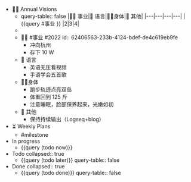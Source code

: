 - 🏳‍🌈 Annual Visions
	- query-table:: false
	  |👨‍🔧 事业|🧿 语言|🤸‍♂️身体|🎈 其他|
	  |---|---|---|---|
	  | {{query  #事业 }} |2|3|4|
	-
	- 👨‍🔧 #事业 #2022
	  id:: 62406563-233b-4124-bdef-de4c619eb9fe
		- 冲向杭州
		- 存下 10 W
	- 🧿 语言
		- 英语无压看视频
		- 手语学会五首歌
	- 🤸‍♂️身体
		- 跑步轨迹点亮双岛
		- 体重回到 125 斤
		- 注意睡眠，脸部保养起来，光嫩如初
	- 🎈 其他
		- 保持持续输出（Logseq+blog）
- ⏳ Weekly Plans
	- #milestone
- In progress
	- {{query (todo now)}}
- Todo
  collapsed:: true
	- {{query (todo later)}}
	  query-table:: false
- Done
  collapsed:: true
	- {{query (todo done)}}
	  query-table:: false
